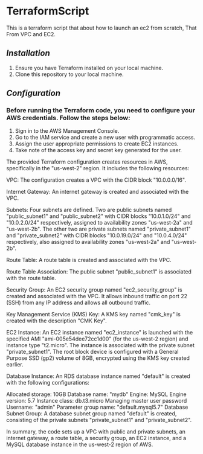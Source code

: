 # TerraformScript
This is a terraform script that about how to launch an ec2 from scratch, That From VPC and EC2.

## _**Installation**_

1. Ensure you have Terraform installed on your local machine.
2. Clone this repository to your local machine.

## _**Configuration**_

### Before running the Terraform code, you need to configure your AWS credentials. Follow the steps below:

1. Sign in to the AWS Management Console.
2. Go to the IAM service and create a new user with programmatic access.
3. Assign the user appropriate permissions to create EC2 instances.
4. Take note of the access key and secret key generated for the user.


The provided Terraform configuration creates resources in AWS, specifically in the "us-west-2" region. It includes the following resources:

VPC: The configuration creates a VPC with the CIDR block "10.0.0.0/16".

Internet Gateway: An internet gateway is created and associated with the VPC.

Subnets: Four subnets are defined. Two are public subnets named "public_subnet1" and "public_subnet2" with CIDR blocks "10.0.1.0/24" and "10.0.2.0/24" respectively, assigned to availability zones "us-west-2a" and "us-west-2b". The other two are private subnets named "private_subnet1" and "private_subnet2" with CIDR blocks "10.0.19.0/24" and "10.0.4.0/24" respectively, also assigned to availability zones "us-west-2a" and "us-west-2b".

Route Table: A route table is created and associated with the VPC.

Route Table Association: The public subnet "public_subnet1" is associated with the route table.

Security Group: An EC2 security group named "ec2_security_group" is created and associated with the VPC. It allows inbound traffic on port 22 (SSH) from any IP address and allows all outbound traffic.

Key Management Service (KMS) Key: A KMS key named "cmk_key" is created with the description "CMK Key".

EC2 Instance: An EC2 instance named "ec2_instance" is launched with the specified AMI "ami-005e54dee72cc1d00" (for the us-west-2 region) and instance type "t2.micro". The instance is associated with the private subnet "private_subnet1". The root block device is configured with a General Purpose SSD (gp2) volume of 8GB, encrypted using the KMS key created earlier.

Database Instance: An RDS database instance named "default" is created with the following configurations:

Allocated storage: 10GB
Database name: "mydb"
Engine: MySQL
Engine version: 5.7
Instance class: db.t3.micro
Managing master user password
Username: "admin"
Parameter group name: "default.mysql5.7"
Database Subnet Group: A database subnet group named "default" is created, consisting of the private subnets "private_subnet1" and "private_subnet2".

In summary, the code sets up a VPC with public and private subnets, an internet gateway, a route table, a security group, an EC2 instance, and a MySQL database instance in the us-west-2 region of AWS.
